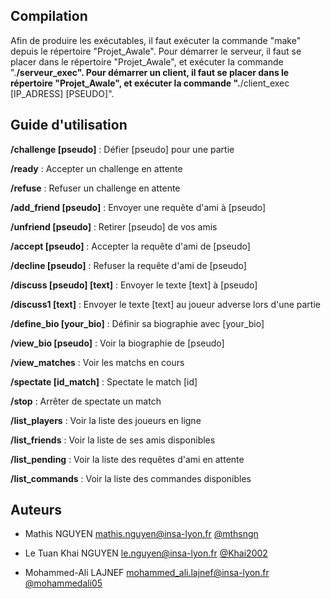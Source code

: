 ## Compilation

Afin de produire les exécutables, il faut exécuter la commande "make" depuis le répertoire "Projet_Awale". 
Pour démarrer le serveur, il faut se placer dans le répertoire "Projet_Awale", et exécuter la commande ".__/serveur_exec".
Pour démarrer un client, il faut se placer dans le répertoire "Projet_Awale", et exécuter la commande ".__/client_exec [IP_ADRESS] [PSEUDO]".

## Guide d'utilisation

__/challenge [pseudo]__         : Défier [pseudo] pour une partie

__/ready__                      : Accepter un challenge en attente

__/refuse__                     : Refuser un challenge en attente 

__/add_friend [pseudo]__        : Envoyer une requête d'ami à [pseudo] 

__/unfriend [pseudo]__          : Retirer [pseudo] de vos amis 

__/accept [pseudo]__            : Accepter la requête d'ami de [pseudo] 

__/decline [pseudo]__           : Refuser la requête d'ami de [pseudo] 

__/discuss [pseudo] [text]__    : Envoyer le texte [text] à [pseudo] 

__/discuss1 [text]__            : Envoyer le texte [text] au joueur adverse lors d'une partie 

__/define_bio [your_bio]__      : Définir sa biographie avec [your_bio] 

__/view_bio [pseudo]__          : Voir la biographie de [pseudo] 

__/view_matches__               : Voir les matchs en cours 

__/spectate [id_match]__        : Spectate le match [id] 

__/stop__                       : Arrêter de spectate un match 

__/list_players__               : Voir la liste des joueurs en ligne 

__/list_friends__               : Voir la liste de ses amis disponibles 

__/list_pending__               : Voir la liste des requêtes d'ami en attente 

__/list_commands__              : Voir la liste des commandes disponibles

## Auteurs

- Mathis NGUYEN
    mathis.nguyen@insa-lyon.fr
    [@mthsngn](https:__/__/github.com__/mthsngn)
    
- Le Tuan Khai NGUYEN
    le.nguyen@insa-lyon.fr
    [@Khai2002](https:__/__/github.com__/Khai2002)
    
- Mohammed-Ali LAJNEF
    mohammed_ali.lajnef@insa-lyon.fr
    [@mohammedali05](https:__/__/github.com__/mohammedali05)